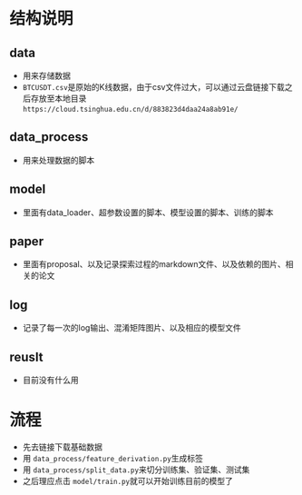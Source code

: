# 结构说明

## data

- 用来存储数据
- `BTCUSDT.csv`是原始的K线数据，由于csv文件过大，可以通过云盘链接下载之后存放至本地目录 `https://cloud.tsinghua.edu.cn/d/883823d4daa24a8ab91e/`

## data_process

- 用来处理数据的脚本

## model

- 里面有data_loader、超参数设置的脚本、模型设置的脚本、训练的脚本

## paper

- 里面有proposal、以及记录探索过程的markdown文件、以及依赖的图片、相关的论文

## log

- 记录了每一次的log输出、混淆矩阵图片、以及相应的模型文件

## reuslt

- 目前没有什么用

# 流程

- 先去链接下载基础数据
- 用 `data_process/feature_derivation.py`生成标签
- 用 `data_process/split_data.py`来切分训练集、验证集、测试集
- 之后理应点击 `model/train.py`就可以开始训练目前的模型了
